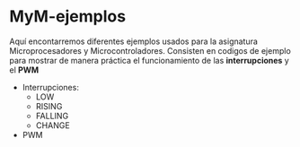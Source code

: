 # MyM-ejemplos
Aquí encontarremos diferentes ejemplos usados para la asignatura Microprocesadores y Microcontroladores.
Consisten en codigos de ejemplo para mostrar de manera práctica el funcionamiento de las **interrupciones** y el **PWM**
- Interrupciones:
  - LOW
  - RISING
  - FALLING
  - CHANGE
- PWM
